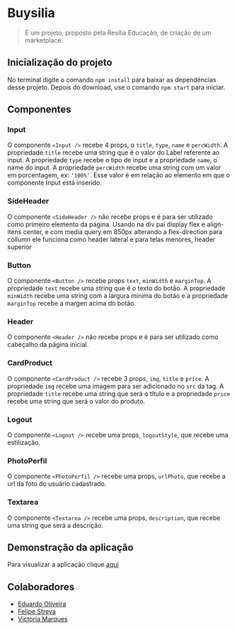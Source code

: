 # Buysilia
> É um projeto, proposto pela Resília Educação, de criação de um marketplace. 

## Inicialização do projeto
No terminal digite o comando `npm install` para baixar as dependências desse projeto. Depois do download, use o comando `npm start` para iniciar.

## Componentes

### Input
O componente `<Input />` recebe 4 props, o `title`, `type`, `name` e `percWidth`. A propriedade `title` recebe uma string que é o valor do Label referente ao input. A propriedade `type` recebe o tipo de input e a propriedade `name`, o name do input. A propriedade `percWidth` recebe uma string com um valor em porcentagem, ex: `'100%'`. Esse valor é em relação ao elemento em que o componente Input está inserido.

### SideHeader
O componente `<SideHeader />` não recebe props e é para ser utilizado como primeiro elemento da página. Usando na div pai display flex e align-itens center, e com media query em 850px alterando a flex-direction para collumn ele funciona como header lateral e para telas menores, header superior

### Button

O componente `<Button />` recebe props `text`, `minWidth` e `marginTop`. 
A propriedade `text` recebe uma string que é o texto do botão. A propriedade `minWidth` recebe uma string com a largura minima do botão e a propriedade `marginTop` recebe a margen acima do botão.  

### Header 

O componente `<Header />` não recebe props e é para ser utilizado como cabeçalho da página inicial. 

### CardProduct

O componente `<CardProduct />` recebe 3 props, `img`, `title` e `price`. A propriedade `img` recebe uma imagem para ser adicionado no `src` da tag. A propriedade `title` recebe uma string que será o título e a propriedade `price` recebe uma string que será o valor do produto.

### Logout

O componente `<Logout />` recebe uma props, `logoutStyle`, que recebe uma estilização.

### PhotoPerfil

O componente `<PhotoPerfil />` recebe uma props, `urlPhoto`, que recebe a url da foto do usuário cadastrado. 

### Textarea

O componente `<Textarea />` recebe uma props, `description`, que recebe uma string que será a descrição. 

## Demonstração da aplicação 

Para visualizar a aplicação clique [aqui](https://relaxed-heyrovsky-e53a5f.netlify.app/)


## Colaboradores 
 - [Eduardo Oliveira](https://github.com/Eduardo-html)
 - [Felipe Streva](https://github.com/Felipe-Streva)
 - [Victoria Marques](https://github.com/vicckm)

